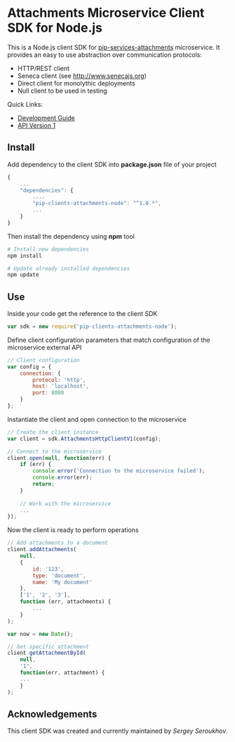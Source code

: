 # Attachments Microservice Client SDK for Node.js

This is a Node.js client SDK for [pip-services-attachments](https://github.com/pip-services-infrastructure/pip-services-attachments-node) microservice.
It provides an easy to use abstraction over communication protocols:

* HTTP/REST client
* Seneca client (see http://www.senecajs.org)
* Direct client for monolythic deployments
* Null client to be used in testing

<a name="links"></a> Quick Links:

* [Development Guide](doc/Development.md)
* [API Version 1](doc/NodeClientApiV1.md)

## Install

Add dependency to the client SDK into **package.json** file of your project
```javascript
{
    ...
    "dependencies": {
        ....
        "pip-clients-attachments-node": "^1.0.*",
        ...
    }
}
```

Then install the dependency using **npm** tool
```bash
# Install new dependencies
npm install

# Update already installed dependencies
npm update
```

## Use

Inside your code get the reference to the client SDK
```javascript
var sdk = new require('pip-clients-attachments-node');
```

Define client configuration parameters that match configuration of the microservice external API
```javascript
// Client configuration
var config = {
    connection: {
        protocol: 'http',
        host: 'localhost', 
        port: 8080
    }
};
```

Instantiate the client and open connection to the microservice
```javascript
// Create the client instance
var client = sdk.AttachmentsHttpClientV1(config);

// Connect to the microservice
client.open(null, function(err) {
    if (err) {
        console.error('Connection to the microservice failed');
        console.error(err);
        return;
    }
    
    // Work with the microservice
    ...
});
```

Now the client is ready to perform operations
```javascript
// Add attachments to a document
client.addAttachments(
    null,
    { 
        id: '123',
        type: 'document',
        name: 'My document'
    },
    ['1', '2', '3'],
    function (err, attachments) {
        ...
    }
);
```

```javascript
var now = new Date();

// Get specific attachment
client.getAttachmentById(
    null,
    '1',
    function(err, attachment) {
    ...    
    }
);
```    

## Acknowledgements

This client SDK was created and currently maintained by *Sergey Seroukhov*.

